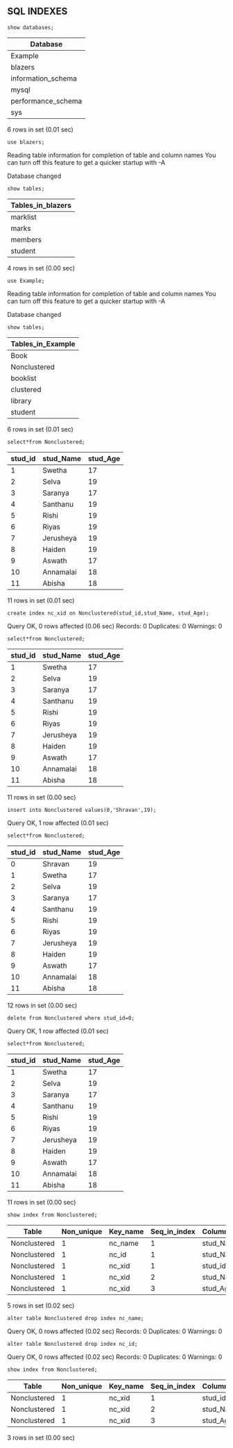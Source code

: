 ## SQL INDEXES
```Display databases
show databases;
```

| Database           |
| ------------------ |
| Example            |
| blazers            |
| information_schema |
| mysql              |
| performance_schema |
| sys                |

6 rows in set (0.01 sec)
```Using DB
use blazers;
```
Reading table information for completion of table and column names
You can turn off this feature to get a quicker startup with -A

Database changed
```Display tables
show tables;
```

| Tables_in_blazers |
| ----------------- |
| marklist          |
| marks             |
| members           |
| student           |

4 rows in set (0.00 sec)
```Using DB
use Example;
```
Reading table information for completion of table and column names
You can turn off this feature to get a quicker startup with -A

Database changed
```Display tables
show tables;
```

| Tables_in_Example |
| ----------------- |
| Book              |
| Nonclustered      |
| booklist          |
| clustered         |
| library           |
| student           |

6 rows in set (0.01 sec)
```Extract data from Nonclustered
select*from Nonclustered;
```

| stud_id | stud_Name | stud_Age |
| ------- |----------|--------- |
|       1 | Swetha    |       17 |
|       2 | Selva     |       19 |
|       3 | Saranya   |       17 |
|       4 | Santhanu  |       19 |
|       5 | Rishi     |       19 |
|       6 | Riyas     |       19 |
|       7 | Jerusheya |       19 |
|       8 | Haiden    |       19 |
|       9 | Aswath    |       17 |
|      10 | Annamalai |       18 |
|      11 | Abisha    |       18 |

11 rows in set (0.01 sec)
```Creating an index
create index nc_xid on Nonclustered(stud_id,stud_Name, stud_Age);
```
Query OK, 0 rows affected (0.06 sec)
Records: 0  Duplicates: 0  Warnings: 0
```Retrive data
select*from Nonclustered;
```

| stud_id | stud_Name | stud_Age |
|-------- |---------- |--------- |
|       1 | Swetha    |       17 |
|       2 | Selva     |       19 |
|       3 | Saranya   |       17 |
|       4 | Santhanu  |       19 |
|       5 | Rishi     |       19 |
|       6 | Riyas     |       19 |
|       7 | Jerusheya |       19 |
|       8 | Haiden    |       19 |
|       9 | Aswath    |       17 |
|      10 | Annamalai |       18 |
|      11 | Abisha    |       18 |

11 rows in set (0.00 sec)
```Insert values
insert into Nonclustered values(0,'Shravan',19);
```
Query OK, 1 row affected (0.01 sec)
```Extract data
select*from Nonclustered;
```

| stud_id | stud_Name | stud_Age |
|-------- |---------- |--------- |
|       0 | Shravan   |       19 |
|       1 | Swetha    |       17 |
|       2 | Selva     |       19 |
|       3 | Saranya   |       17 |
|       4 | Santhanu  |       19 |
|       5 | Rishi     |       19 |
|       6 | Riyas     |       19 |
|       7 | Jerusheya |       19 |
|       8 | Haiden    |       19 |
|       9 | Aswath    |       17 |
|      10 | Annamalai |       18 |
|      11 | Abisha    |       18 |

12 rows in set (0.00 sec)
```deleting
delete from Nonclustered where stud_id=0;
```
Query OK, 1 row affected (0.01 sec)
```Extract data
select*from Nonclustered;
```

| stud_id | stud_Name | stud_Age |
|---------|---------- |--------- |
|       1 | Swetha    |       17 |
|       2 | Selva     |       19 |
|       3 | Saranya   |       17 |
|       4 | Santhanu  |       19 |
|       5 | Rishi     |       19 |
|       6 | Riyas     |       19 |
|       7 | Jerusheya |       19 |
|       8 | Haiden    |       19 |
|       9 | Aswath    |       17 |
|      10 | Annamalai |       18 |
|      11 | Abisha    |       18 |

11 rows in set (0.00 sec)
```List out the index
show index from Nonclustered;
```

| Table        | Non_unique | Key_name | Seq_in_index | Column_name | Collation | Cardinality | Sub_part | Packed | Null | Index_type | Comment | Index_comment | Visible | Expression |
| ------------ |----------- |--------- |------------- |------------ |---------- |-------------|--------- |------- |----- |----------- |-------- |-------------- |-------- |----------- |
| Nonclustered |          1 | nc_name  |            1 | stud_Name   | A         |          11 |     NULL |   NULL |      | BTREE      |         |               | YES     | NULL       |
| Nonclustered |          1 | nc_id    |            1 | stud_Name   | A         |          11 |     NULL |   NULL |      | BTREE      |         |               | YES     | NULL       |
| Nonclustered |          1 | nc_xid   |            1 | stud_id     | A         |          11 |     NULL |   NULL |      | BTREE      |         |               | YES     | NULL       |
| Nonclustered |          1 | nc_xid   |            2 | stud_Name   | A         |          11 |     NULL |   NULL |      | BTREE      |         |               | YES     | NULL       |
| Nonclustered |          1 | nc_xid   |            3 | stud_Age    | A         |          11 |     NULL |   NULL | YES  | BTREE      |         |               | YES     | NULL       |

5 rows in set (0.02 sec)
```Drop an index
alter table Nonclustered drop index nc_name;
```
Query OK, 0 rows affected (0.02 sec)
Records: 0  Duplicates: 0  Warnings: 0

```Drop another index
alter table Nonclustered drop index nc_id;
```
Query OK, 0 rows affected (0.02 sec)
Records: 0  Duplicates: 0  Warnings: 0
```List out the index
show index from Nonclustered;
```
| Table        | Non_unique | Key_name | Seq_in_index | Column_name | Collation | Cardinality | Sub_part | Packed | Null | Index_type | Comment | Index_comment | Visible | Expression |
| ------------ |----------- |--------- |------------- |------------ |---------- |------------|--------- |------- |----- |----------- |-------- |-------------- |-------- |----------- |
| Nonclustered |          1 | nc_xid   |            1 | stud_id     | A         |          11 |     NULL |   NULL |      | BTREE      |         |               | YES     | NULL       |
| Nonclustered |          1 | nc_xid   |            2 | stud_Name   | A         |          11 |     NULL |   NULL |      | BTREE      |         |               | YES     | NULL       |
| Nonclustered |          1 | nc_xid   |            3 | stud_Age    | A         |          11 |     NULL |   NULL | YES  | BTREE      |         |               | YES     | NULL       |

3 rows in set (0.00 sec)



